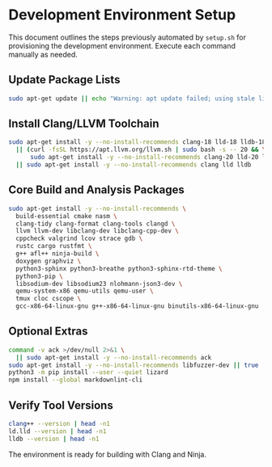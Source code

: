 # Development Environment Setup

This document outlines the steps previously automated by `setup.sh` for
provisioning the development environment. Execute each command manually as
needed.

## Update Package Lists

```bash
sudo apt-get update || echo "Warning: apt update failed; using stale lists"
```

## Install Clang/LLVM Toolchain

```bash
sudo apt-get install -y --no-install-recommends clang-18 lld-18 lldb-18 \
  || (curl -fsSL https://apt.llvm.org/llvm.sh | sudo bash -s -- 20 && \
      sudo apt-get install -y --no-install-recommends clang-20 lld-20 lldb-20) \
  || sudo apt-get install -y --no-install-recommends clang lld lldb
```

## Core Build and Analysis Packages

```bash
sudo apt-get install -y --no-install-recommends \
  build-essential cmake nasm \
  clang-tidy clang-format clang-tools clangd \
  llvm llvm-dev libclang-dev libclang-cpp-dev \
  cppcheck valgrind lcov strace gdb \
  rustc cargo rustfmt \
  g++ afl++ ninja-build \
  doxygen graphviz \
  python3-sphinx python3-breathe python3-sphinx-rtd-theme \
  python3-pip \
  libsodium-dev libsodium23 nlohmann-json3-dev \
  qemu-system-x86 qemu-utils qemu-user \
  tmux cloc cscope \
  gcc-x86-64-linux-gnu g++-x86-64-linux-gnu binutils-x86-64-linux-gnu
```

## Optional Extras

```bash
command -v ack >/dev/null 2>&1 \
  || sudo apt-get install -y --no-install-recommends ack
sudo apt-get install -y --no-install-recommends libfuzzer-dev || true
python3 -m pip install --user --quiet lizard
npm install --global markdownlint-cli
```

## Verify Tool Versions

```bash
clang++ --version | head -n1
ld.lld --version | head -n1
lldb --version | head -n1
```

The environment is ready for building with Clang and Ninja.
